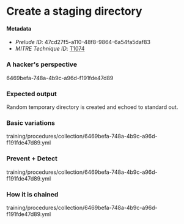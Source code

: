 
# Create a staging directory

#### Metadata

- *Prelude ID*: 47cd27f5-a110-48f8-9864-6a54fa5daf83
- *MITRE Technique ID*: [T1074](https://attack.mitre.org/techniques/T1074/)

### A hacker's perspective

6469befa-748a-4b9c-a96d-f191fde47d89

### Expected output

Random temporary directory is created and echoed to standard out.

### Basic variations

training/procedures/collection/6469befa-748a-4b9c-a96d-f191fde47d89.yml

### Prevent + Detect

training/procedures/collection/6469befa-748a-4b9c-a96d-f191fde47d89.yml

### How it is chained

training/procedures/collection/6469befa-748a-4b9c-a96d-f191fde47d89.yml
